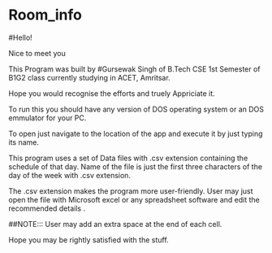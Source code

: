 # Room_info

#Hello!

Nice to meet you 

This Program was built by #Gursewak Singh of B.Tech CSE 1st Semester of B1G2 class currently studying in ACET, Amritsar.


Hope you would recognise the efforts and truely Appriciate it.

To run this you should have any version of DOS  operating system or an DOS emmulator for your PC. 

To open just navigate to the location of the app and execute it by just typing its name.

This program uses a set of Data files with .csv extension containing the  schedule of that day.
Name of the file is just the first three characters of the day of the week with .csv extension.

The .csv extension makes the program more user-friendly. User may just open the file with Microsoft excel or any spreadsheet software and edit the recommended details .

##NOTE::: User may add an extra space at the end of each cell.

Hope you may be rightly satisfied with the stuff.
